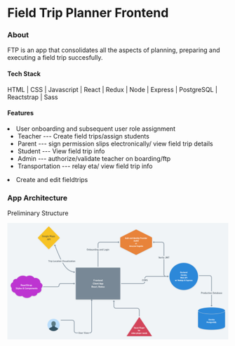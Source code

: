 # Field Trip Planner Frontend

### About

FTP is an app that consolidates all the aspects of planning, preparing and executing a field trip succesfully.

#### Tech Stack

HTML | CSS | Javascript | React | Redux | Node | Express | PostgreSQL | Reactstrap | Sass

#### Features

<li> User onboarding and subsequent user role assignment 
    <ul>
        <li>Teacher --- Create field trips/assign students
        <li>Parent --- sign permission slips electronically/ view field trip details
        <li>Student --- View field trip info
        <li>Admin --- authorize/validate teacher on boarding/ftp
        <li>Transportation --- relay eta/ view field trip info
    </ul>
<li>Create and edit fieldtrips

### App Architecture

Preliminary Structure

![](./DesignDocs/Architecture/Architecture.png)
